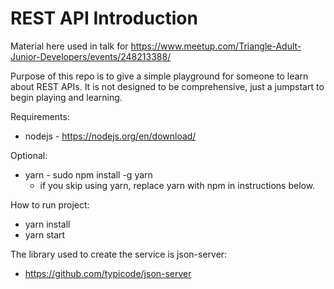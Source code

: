 # REST API Introduction

Material here used in talk for https://www.meetup.com/Triangle-Adult-Junior-Developers/events/248213388/

Purpose of this repo is to give a simple playground for someone to learn about REST APIs. It is not designed to be comprehensive, just a jumpstart to begin playing and learning.

Requirements:
* nodejs - https://nodejs.org/en/download/

Optional:
* yarn - sudo npm install -g yarn
  * if you skip using yarn, replace yarn with npm in instructions below.

How to run project:
* yarn install
* yarn start

The library used to create the service is json-server:
* https://github.com/typicode/json-server
